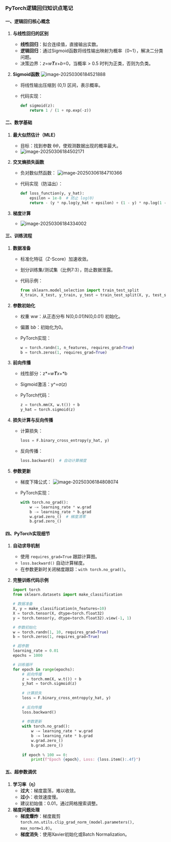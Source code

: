 ### PyTorch逻辑回归知识点笔记

#### **一、逻辑回归核心概念**

1. **与线性回归的区别**

   - **线性回归**：拟合连续值，直接输出实数。
   - **逻辑回归**：通过Sigmoid函数将线性输出映射为概率（0~1），解决二分类问题。
   - 决策边界：*z*=*w**T**x*+*b*=0，当概率 > 0.5 时判为正类，否则为负类。

2. **Sigmoid函数**
   ![image-20250306184521888](C:\Users\yuxiangw\AppData\Roaming\Typora\typora-user-images\image-20250306184521888.png)

   - 将线性输出压缩到 (0,1) 区间，表示概率。

   - 代码实现：

     ```Python
     def sigmoid(z):
         return 1 / (1 + np.exp(-z))
     ```

#### **二、数学基础**

1. **最大似然估计（MLE）**

   - 目标：找到参数 θ*θ*，使观测数据出现的概率最大。
   - ![image-20250306184502171](C:\Users\yuxiangw\AppData\Roaming\Typora\typora-user-images\image-20250306184502171.png)

2. **交叉熵损失函数**

   - 负对数似然函数：
     ![image-20250306184710366](C:\Users\yuxiangw\AppData\Roaming\Typora\typora-user-images\image-20250306184710366.png)

   - 代码实现（防溢出）：

     ```Python
     def loss_function(y, y_hat):
         epsilon = 1e-8  # 防止 log(0)
         return - (y * np.log(y_hat + epsilon) + (1 - y) * np.log(1 - y_hat + epsilon))
     ```

3. **梯度计算**

   - ![image-20250306184334002](C:\Users\yuxiangw\AppData\Roaming\Typora\typora-user-images\image-20250306184334002.png)

#### **三、训练流程**

1. **数据准备**

   - 标准化特征（Z-Score）加速收敛。

   - 划分训练集/测试集（比例7:3），防止数据泄露。

   - 代码示例：

     ```Python
     from sklearn.model_selection import train_test_split
     X_train, X_test, y_train, y_test = train_test_split(X, y, test_size=0.3)
     ```

2. **参数初始化**

   - 权重 w*w*：从正态分布 N(0,0.01)N(0,0.01) 初始化。

   - 偏置 b*b*：初始化为0。

   - PyTorch实现：

     ```Python
     w = torch.randn(1, n_features, requires_grad=True)
     b = torch.zeros(1, requires_grad=True)
     ```

3. **前向传播**

   - 线性部分：z*=*w**T**x*+*b

   - Sigmoid激活：y^=σ(z)

   - PyTorch代码：

     ```Python
     z = torch.mm(X, w.t()) + b
     y_hat = torch.sigmoid(z)
     ```

4. **损失计算与反向传播**

   - 计算损失：

     ```Python
     loss = F.binary_cross_entropy(y_hat, y)
     ```

   - 反向传播：

     ```Python
     loss.backward()  # 自动计算梯度
     ```

5. **参数更新**

   - 梯度下降公式：
     ![image-20250306184808074](C:\Users\yuxiangw\AppData\Roaming\Typora\typora-user-images\image-20250306184808074.png)

   - PyTorch实现：

     ```Python
     with torch.no_grad():
         w -= learning_rate * w.grad
         b -= learning_rate * b.grad
         w.grad.zero_()  # 梯度清零
         b.grad.zero_()
     ```

#### **四、PyTorch实现细节**

1. **自动求导机制**

   - 使用 `requires_grad=True` 跟踪计算图。
   - `loss.backward()` 自动计算梯度。
   - 在参数更新时关闭梯度跟踪：`with torch.no_grad()`。

2. **完整训练代码示例**

   ```Python
   import torch
   from sklearn.datasets import make_classification
   
   # 数据准备
   X, y = make_classification(n_features=10)
   X = torch.tensor(X, dtype=torch.float32)
   y = torch.tensor(y, dtype=torch.float32).view(-1, 1)
   
   # 参数初始化
   w = torch.randn(1, 10, requires_grad=True)
   b = torch.zeros(1, requires_grad=True)
   
   # 超参数
   learning_rate = 0.01
   epochs = 1000
   
   # 训练循环
   for epoch in range(epochs):
       # 前向传播
       z = torch.mm(X, w.t()) + b
       y_hat = torch.sigmoid(z)
       
       # 计算损失
       loss = F.binary_cross_entropy(y_hat, y)
       
       # 反向传播
       loss.backward()
       
       # 参数更新
       with torch.no_grad():
           w -= learning_rate * w.grad
           b -= learning_rate * b.grad
           w.grad.zero_()
           b.grad.zero_()
       
       if epoch % 100 == 0:
           print(f"Epoch {epoch}, Loss: {loss.item():.4f}")
   ```

#### **五、超参数调优**

1. **学习率（η）**
   - **过大**：梯度震荡，难以收敛。
   - **过小**：收敛速度慢。
   - 建议初始值：0.01，通过网格搜索调整。
2. **梯度问题处理**
   - **梯度爆炸**：梯度裁剪 `torch.nn.utils.clip_grad_norm_(model.parameters(), max_norm=1.0)`。
   - **梯度消失**：使用Xavier初始化或Batch Normalization。